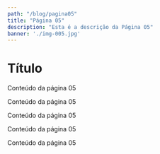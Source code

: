 ```yaml
---
path: "/blog/pagina05"
title: "Página 05"
description: "Esta é a descrição da Página 05"
banner: './img-005.jpg'
---
```


# Título

Conteúdo da página 05

Conteúdo da página 05

Conteúdo da página 05

Conteúdo da página 05

Conteúdo da página 05